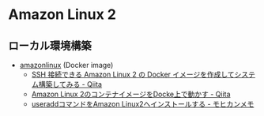 # Amazon Linux 2

## ローカル環境構築

- [amazonlinux](https://hub.docker.com/_/amazonlinux) (Docker image)
  - [SSH 接続できる Amazon Linux 2 の Docker イメージを作成してシステム構築してみる - Qiita](https://qiita.com/aucfan-engineer/items/6881d0026b5937b2558d)
  - [Amazon Linux 2のコンテナイメージをDocke上で動かす - Qiita](https://qiita.com/revsystem/items/32715cbdb0b3f1bb53b5)
  - [useraddコマンドをAmazon Linux2へインストールする - モヒカンメモ](https://blog.pinkumohikan.com/entry/install-useradd-command-to-amazon-linux2)

